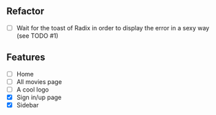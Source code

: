 ## Refactor

- [ ] Wait for the toast of Radix in order to display the error in a sexy way (see TODO #1)

## Features

- [ ] Home
- [ ] All movies page
- [ ] A cool logo
- [x] Sign in/up page
- [x] Sidebar
